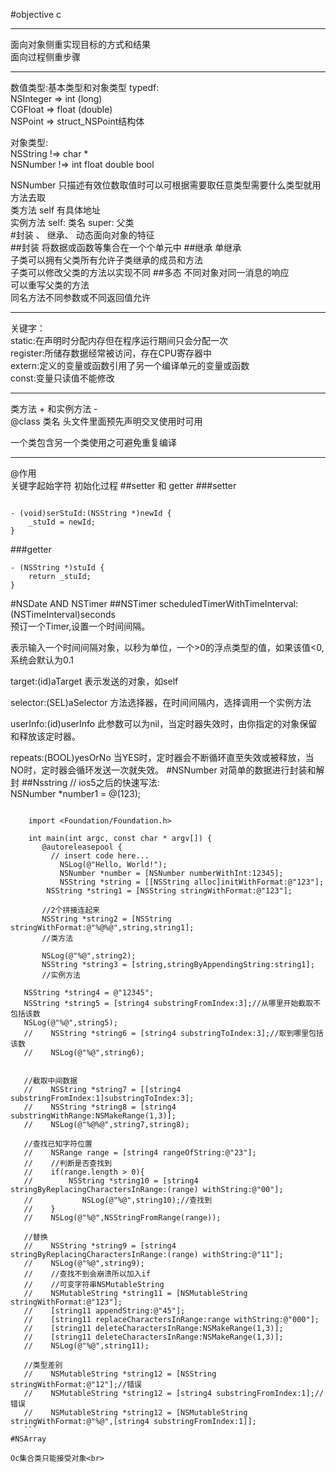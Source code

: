 #objective c 
***
面向对象侧重实现目标的方式和结果<br>
面向过程侧重步骤
***
数值类型:基本类型和对象类型
typedf:<br>
NSInteger => int (long)<br>
CGFloat   => float (double)<br>
NSPoint   => struct_NSPoint结构体<br>

对象类型:<br>
NSString !=> char *<br>
NSNumber !=> int float double bool<br>

NSNumber 只描述有效位数取值时可以可根据需要取任意类型需要什么类型就用方法去取<br>
类方法 self 有具体地址<br>
实例方法 self: 类名 super: 父类<br>
#封装 、 继承、 动态面向对象的特征<br>
##封装
将数据或函数等集合在一个个单元中
##继承
单继承<br>
子类可以拥有父类所有允许子类继承的成员和方法<br>
子类可以修改父类的方法以实现不同
##多态
不同对象对同一消息的响应<br>
可以重写父类的方法<br>
同名方法不同参数或不同返回值允许
***
关键字：<br>
static:在声明时分配内存但在程序运行期间只会分配一次<br>
register:所储存数据经常被访问，存在CPU寄存器中<br>
extern:定义的变量或函数引用了另一个编译单元的变量或函数<br>
const:变量只读值不能修改<br>
***
类方法 + 和实例方法 - <br>
@class 类名 头文件里面预先声明交叉使用时可用

一个类包含另一个类使用之可避免重复编译
***
@作用<br>
关键字起始字符
初始化过程
##setter 和 getter
###setter
```oc

- (void)serStuId:(NSString *)newId {
    _stuId = newId;
}
```
###getter
```
- (NSString *)stuId {
    return _stuId;
}
```
#NSDate AND NSTimer
##NSTimer
scheduledTimerWithTimeInterval:(NSTimeInterval)seconds  
预订一个Timer,设置一个时间间隔。

表示输入一个时间间隔对象，以秒为单位，一个>0的浮点类型的值，如果该值<0,系统会默认为0.1

 target:(id)aTarget
表示发送的对象，如self

selector:(SEL)aSelector
方法选择器，在时间间隔内，选择调用一个实例方法

userInfo:(id)userInfo
此参数可以为nil，当定时器失效时，由你指定的对象保留和释放该定时器。

repeats:(BOOL)yesOrNo
当YES时，定时器会不断循环直至失效或被释放，当NO时，定时器会循环发送一次就失效。
#NSNumber 
对简单的数据进行封装和解封
##Nsstring
// ios5之后的快速写法:<br>
 NSNumber *number1 = @(123);<br>
 ```oc

     import <Foundation/Foundation.h>

     int main(int argc, const char * argv[]) {
	    @autoreleasepool {
	      // insert code here...
	        NSLog(@"Hello, World!");
	        NSNumber *number = [NSNumber numberWithInt:12345];
	        NSString *string = [[NSString alloc]initWithFormat:@"123"];
	     NSString *string1 = [NSString stringWithFormat:@"123"];
        
        //2个拼接连起来
        NSString *string2 = [NSString stringWithFormat:@"%@%@",string,string1];
        //类方法
        
        NSLog(@"%@",string2);
        NSString *string3 = [string,stringByAppendingString:string1];
        //实例方法

    NSString *string4 = @"12345";
    NSString *string5 = [string4 substringFromIndex:3];//从哪里开始截取不包括该数
    NSLog(@"%@",string5);
    //    NSString *string6 = [string4 substringToIndex:3];//取到哪里包括该数
    //    NSLog(@"%@",string6);    
    
    
    //截取中间数据
    //    NSString *string7 = [[string4 substringFromIndex:1]substringToIndex:3];
    //    NSString *string8 = [string4 substringWithRange:NSMakeRange(1,3)];
    //    NSLog(@"%@%@",string7,string8);
    
    //查找已知字符位置
    //    NSRange range = [string4 rangeOfString:@"23"];
    //    //判断是否查找到
    //    if(range.length > 0){
    //        NSString *string10 = [string4 stringByReplacingCharactersInRange:(range) withString:@"00"];
    //           NSLog(@"%@",string10);//查找到
    //    }
    //    NSLog(@"%@",NSStringFromRange(range));

    //替换
	//    NSString *string9 = [string4 stringByReplacingCharactersInRange:(range) withString:@"11"];
	//    NSLog(@"%@",string9);
	//    //查找不到会崩溃所以加入if
	//    //可变字符串NSMutableString
	//    NSMutableString *string11 = [NSMutableString stringWithFormat:@"123"];
	//    [string11 appendString:@"45"];
	//    [string11 replaceCharactersInRange:range withString:@"000"];
	//    [string11 deleteCharactersInRange:NSMakeRange(1,3)];
	//    [string11 deleteCharactersInRange:NSMakeRange(1,3)];
	//    NSLog(@"%@",string11);
 
    //类型差别
	//    NSMutableString *string12 = [NSString stringWithFormat:@"12"];//错误
	//    NSMutableString *string12 = [string4 substringFromIndex:1];//错误
	//    NSMutableString *string12 = [NSMutableString stringWithFormat:@"%@",[string4 substringFromIndex:1]];
	```
#NSArray

Oc集合类只能接受对象<br>


